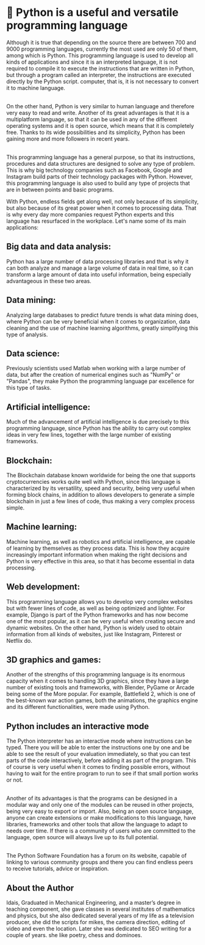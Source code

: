 # 🐍 Python is a useful and versatile programming language

Although it is true that depending on the source there are between 700 and 9000
programming languages, currently the most used are only 50 of them, among which
is Python. This programming language is used to develop all kinds of
applications and since it is an interpreted language, it is not required to
compile it to execute the instructions that are written in Python, but through a
program called an interpreter, the instructions are executed directly by the
Python script. computer, that is, it is not necessary to convert it to machine
language.

<br>On the other hand, Python is very similar to human language and therefore very
easy to read and write. Another of its great advantages is that it is a
multiplatform language, so that it can be used in any of the different operating
systems and it is open source, which means that it is completely free. Thanks to
its wide possibilities and its simplicity, Python has been gaining more and more
followers in recent years.

<br>This programming language has a general purpose, so that its instructions,
procedures and data structures are designed to solve any type of problem. This
is why big technology companies such as Facebook, Google and Instagram build
parts of their technology packages with Python. However, this programming
language is also used to build any type of projects that are in between points
and basic programs.

With Python, endless fields get along well, not only because of its simplicity,
but also because of its great power when it comes to processing data. That is
why every day more companies request Python experts and this language has
resurfaced in the workplace. Let's name some of its main applications:

## Big data and data analysis:
Python has a large number of data processing
    libraries and that is why it can both analyze and manage a large volume of
    data in real time, so it can transform a large amount of data into useful
    information, being especially advantageous in these two areas.

## Data mining: 
Analyzing large databases to predict future trends is what
    data mining does, where Python can be very beneficial when it comes to
    organization, data cleaning and the use of machine learning algorithms,
    greatly simplifying this type of analysis.

## Data science:
Previously scientists used Matlab when working with a
    large number of data, but after the creation of numerical engines such as
    "NumPy" or "Pandas", they make Python the programming language par
    excellence for this type of tasks.

## Artificial intelligence:
Much of the advancement of artificial
    intelligence is due precisely to this programming language, since Python has
    the ability to carry out complex ideas in very few lines, together with the
    large number of existing frameworks.

## Blockchain:
The Blockchain database known worldwide for being the one
    that supports cryptocurrencies works quite well with Python, since this
    language is characterized by its versatility, speed and security, being very
    useful when forming block chains, in addition to allows developers to
    generate a simple blockchain in just a few lines of code, thus making a very
    complex process simple.

## Machine learning:
Machine learning, as well as robotics and artificial
    intelligence, are capable of learning by themselves as they process data.
    This is how they acquire increasingly important information when making the
    right decisions and Python is very effective in this area, so that it has
    become essential in data processing.

## Web development:
This programming language allows you to develop very
    complex websites but with fewer lines of code, as well as being optimized
    and lighter. For example, Django is part of the Python frameworks and has
    now become one of the most popular, as it can be very useful when creating
    secure and dynamic websites. On the other hand, Python is widely used to
    obtain information from all kinds of websites, just like Instagram,
    Pinterest or Netflix do.

## 3D graphics and games:
Another of the strengths of this programming
    language is its enormous capacity when it comes to handling 3D graphics,
    since they have a large number of existing tools and frameworks, with
    Blender, PyGame or Arcade being some of the More popular. For example,
    Battlefield 2, which is one of the best-known war action games, both the
    animations, the graphics engine and its different functionalities, were made
    using Python.

## Python includes an interactive mode

The Python interpreter has an interactive mode where instructions can be typed.
There you will be able to enter the instructions one by one and be able to see
the result of your evaluation immediately, so that you can test parts of the
code interactively, before adding it as part of the program. This of course is
very useful when it comes to finding possible errors, without having to wait for
the entire program to run to see if that small portion works or not.

<br>Another of its advantages is that the programs can be designed in a modular way
and only one of the modules can be reused in other projects, being very easy to
export or import. Also, being an open source language, anyone can create
extensions or make modifications to this language, have libraries, frameworks
and other tools that allow the language to adapt to needs over time. If there is
a community of users who are committed to the language, open source will always
live up to its full potential.

<br>The Python Software Foundation has a forum on its website, capable of linking to
various community groups and there you can find endless peers to receive
tutorials, advice or inspiration.

## About the Author

Idais, Graduated in Mechanical Engineering, and a master’s degree in teaching component, she gave classes in several institutes of mathematics and physics, but she also dedicated several years of my life as a television producer, she did the scripts for mikes, the camera direction, editing of video and even the location. Later she was dedicated to SEO writing for a couple of years. she like poetry, chess and dominoes.
